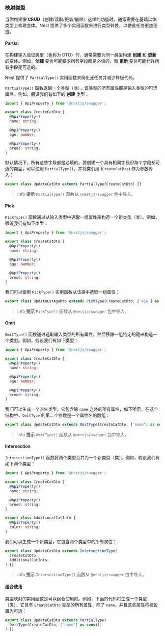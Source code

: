### 映射类型

当你构建像 **CRUD**（创建/读取/更新/删除）这样的功能时，通常需要在基础实体类型上构建变体。Nest 提供了多个实用函数来进行类型转换，以使此任务更加便捷。

#### Partial

在构建输入验证类型（也称为 DTO）时，通常需要为同一类型构建 **创建** 和 **更新** 的变体。例如，**创建** 变体可能要求所有字段都是必填的，而 **更新** 变体可能允许所有字段是可选的。

Nest 提供了 `PartialType()` 实用函数来简化此任务并减少样板代码。

`PartialType()` 函数返回一个类型（类），该类型的所有属性都是输入类型的可选属性。例如，假设我们有如下的 **创建** 类型：

```typescript
import { ApiProperty } from '@nestjs/swagger';

export class CreateCatDto {
  @ApiProperty()
  name: string;

  @ApiProperty()
  age: number;

  @ApiProperty()
  breed: string;
}
```

默认情况下，所有这些字段都是必填的。要创建一个具有相同字段但每个字段都可选的类型，可以使用 `PartialType()`，并将类引用 (`CreateCatDto`) 作为参数传入：

```typescript
export class UpdateCatDto extends PartialType(CreateCatDto) {}
```

> info **提示** `PartialType()` 函数从 `@nestjs/swagger` 包中导入。

#### Pick

`PickType()` 函数通过从输入类型中选取一组属性来构造一个新类型（类）。例如，假设我们有如下类型：

```typescript
import { ApiProperty } from '@nestjs/swagger';

export class CreateCatDto {
  @ApiProperty()
  name: string;

  @ApiProperty()
  age: number;

  @ApiProperty()
  breed: string;
}
```

我们可以使用 `PickType()` 实用函数从该类中选取一组属性：

```typescript
export class UpdateCatAgeDto extends PickType(CreateCatDto, ['age'] as const) {}
```

> info **提示** `PickType()` 函数从 `@nestjs/swagger` 包中导入。

#### Omit

`OmitType()` 函数通过选取输入类型的所有属性，然后移除一组特定的键来构造一个类型。例如，假设我们有如下类型：

```typescript
import { ApiProperty } from '@nestjs/swagger';

export class CreateCatDto {
  @ApiProperty()
  name: string;

  @ApiProperty()
  age: number;

  @ApiProperty()
  breed: string;
}
```

我们可以生成一个派生类型，它包含除 `name` 之外的所有属性，如下所示。在这个结构中，`OmitType` 的第二个参数是一个属性名的数组：

```typescript
export class UpdateCatDto extends OmitType(CreateCatDto, ['name'] as const) {}
```

> info **提示** `OmitType()` 函数从 `@nestjs/swagger` 包中导入。

#### Intersection

`IntersectionType()` 函数将两个类型合并为一个新类型（类）。例如，假设我们有如下两个类型：

```typescript
import { ApiProperty } from '@nestjs/swagger';

export class CreateCatDto {
  @ApiProperty()
  name: string;

  @ApiProperty()
  breed: string;
}

export class AdditionalCatInfo {
  @ApiProperty()
  color: string;
}
```

我们可以生成一个新类型，它包含两个类型中的所有属性：

```typescript
export class UpdateCatDto extends IntersectionType(
  CreateCatDto,
  AdditionalCatInfo,
) {}
```

> info **提示** `IntersectionType()` 函数从 `@nestjs/swagger` 包中导入。

#### 组合使用

类型映射的实用函数是可以组合使用的。例如，下面的代码将生成一个类型（类），它具有 `CreateCatDto` 类型的所有属性，除了 `name`，并且这些属性将被设置为可选：

```typescript
export class UpdateCatDto extends PartialType(
  OmitType(CreateCatDto, ['name'] as const),
) {}
```